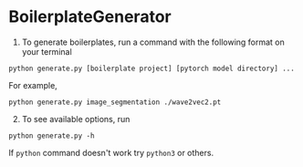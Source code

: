 # BoilerplateGenerator

1. To generate boilerplates, run a command with the following format on your terminal
```console
python generate.py [boilerplate project] [pytorch model directory] ...
```
For example,
```console
python generate.py image_segmentation ./wave2vec2.pt
```

2. To see available options, run
```console
python generate.py -h
```

If `python` command doesn't work try `python3` or others.
